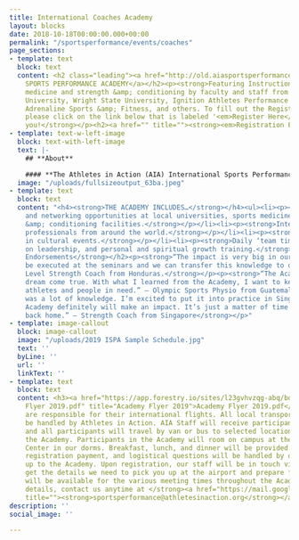 ```yaml
---
title: International Coaches Academy
layout: blocks
date: 2018-10-18T00:00:00.000+00:00
permalink: "/sportsperformance/events/coaches"
page_sections:
- template: text
  block: text
  content: <h2 class="leading"><a href="http://old.aiasportsperformance.org/get-involved/international-sports-performance-academy/">INTERNATIONAL
    SPORTS PERFORMANCE ACADEMY</a></h2><p><strong>Featuring Instruction on sports
    medicine and strength &amp; conditioning by faculty and staff from Cedarville
    University, Wright State University, Ignition Athletes Performance Group, SportsNutrition2Go,
    Adrenaline Sports &amp; Fitness, and others. To fill out the Registration Form,
    please click on the link below that is labeled '<em>Register Here</em>'. Thank
    you!</strong></p><h2><a href="" title=""><strong><em>Registration Form</em></strong></a></h2><p></p>
- template: text-w-left-image
  block: text-with-left-image
  text: |-
    ## **About**

    #### **The Athletes in Action (AIA) International Sports Performance Academy is an invite only two-week journey blending instruction, leadership development and cultural experience held in conjunction with the AIA International Basketball Coaches Academy every November (Both groups are pictured to the left with textbooks donated by Human Kinetics.)**
  image: "/uploads/fullsizeoutput_63ba.jpeg"
- template: text
  block: text
  content: "<h4><strong>THE ACADEMY INCLUDES…</strong></h4><ul><li><p><strong>Instruction
    and networking opportunities at local universities, sports medicine and strength
    &amp; conditioning facilities.</strong></p></li><li><p><strong>Interaction with
    professionals from around the world.</strong></p></li><li><p><strong>Participation
    in cultural events.</strong></p></li><li><p><strong>Daily ‘team times’ focused
    on leadership, and personal and spiritual growth training.</strong></p><p></p></li></ul><h2><strong>Academy
    Endorsements</strong></h2><p><strong>“The impact is very big in our work. It will
    be executed at the seminars and we can transfer this knowledge to others.” – National
    Level Strength Coach from Honduras.</strong></p><p><strong>“The Academy was a
    dream come true. With what I learned from the Academy, I want to keep helping
    athletes and people in need.” – Olympic Sports Physio from Guatemala</strong></p><p><strong>“This
    was a lot of knowledge. I’m excited to put it into practice in Singapore. The
    Academy definitely will make an impact. It’s just a matter of time and opportunities
    back home.” – Strength Coach from Singapore</strong></p>"
- template: image-callout
  block: image-callout
  image: "/uploads/2019 ISPA Sample Schedule.jpg"
  text: ''
  byLine: ''
  url: ''
  linkText: ''
- template: text
  block: text
  content: <h3><a href="https://app.forestry.io/sites/l23gvhvzqg-abq/body-media//uploads/Academy
    Flyer 2019.pdf" title="Academy Flyer 2019">Academy Flyer 2019.pdf</a></h3><h4></h4><h2><strong>Logistics</strong></h2><p><strong>Participants
    are responsible for their international flights. All local transportation will
    be handled by Athletes in Action. AIA Staff will receive participants at the airport,
    and all participants will travel by van or bus to selected locations throughout
    the Academy. Participants in the Academy will room on campus at the AIA Retreat
    Center in our dorms. Breakfast, lunch, and dinner will be provided. All transportation,
    registration payment, and logistical questions will be handled by our staff leading
    up to the Academy. Upon registration, our staff will be in touch via email to
    get the details we need to pick you up at the airport and prepare for your arrival.</strong></p><p><strong>Translators
    will be available for the various meeting times throughout the Academy. For more
    details, contact us anytime at </strong><a href="https://mail.google.com/mail/?view=cm&amp;fs=1&amp;tf=1&amp;to=sportsperformance@athletesinaction.org"
    title=""><strong>sportsperformance@athletesinaction.org</strong></a></p>
description: ''
social_image: ''

---
```

